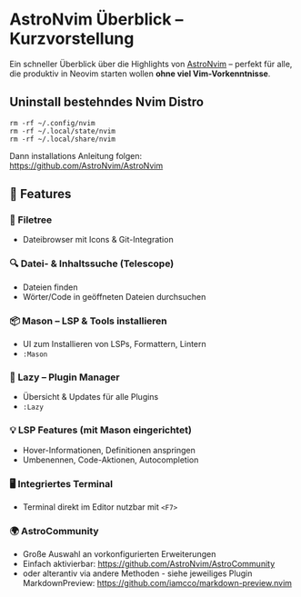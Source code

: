 # AstroNvim Überblick – Kurzvorstellung

Ein schneller Überblick über die Highlights von [AstroNvim](https://github.com/AstroNvim/AstroNvim) – perfekt für alle, die produktiv in Neovim starten wollen **ohne viel Vim-Vorkenntnisse**.

## Uninstall bestehndes Nvim Distro

```
rm -rf ~/.config/nvim
rm -rf ~/.local/state/nvim
rm -rf ~/.local/share/nvim
```

Dann installations Anleitung folgen: https://github.com/AstroNvim/AstroNvim


## 🔧 Features

### 📁 Filetree
- Dateibrowser mit Icons & Git-Integration  

### 🔍 Datei- & Inhaltssuche (Telescope)
- Dateien finden  
- Wörter/Code in geöffneten Dateien durchsuchen  

### 📦 Mason – LSP & Tools installieren
- UI zum Installieren von LSPs, Formattern, Lintern  
- `:Mason`

### 🧩 Lazy – Plugin Manager
- Übersicht & Updates für alle Plugins  
- `:Lazy`

### 💡 LSP Features (mit Mason eingerichtet)
- Hover-Informationen, Definitionen anspringen  
- Umbenennen, Code-Aktionen, Autocompletion

### 🖥️ Integriertes Terminal
- Terminal direkt im Editor nutzbar mit `<F7>`

### 🌍 AstroCommunity
- Große Auswahl an vorkonfigurierten Erweiterungen  
- Einfach aktivierbar: https://github.com/AstroNvim/AstroCommunity
- oder alterantiv via andere Methoden - siehe jeweiliges Plugin MarkdownPreview: https://github.com/iamcco/markdown-preview.nvim
